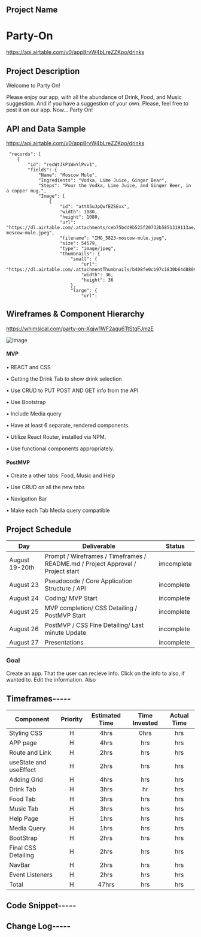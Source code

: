## Project Name

# Party-On

https://api.airtable.com/v0/app8rvW4bLreZZKpo/drinks


## Project Description

Welcome to Party On!

Please enjoy our app, with all the abundance of Drink, Food, and Music suggestion. And if you have a suggestion of your own. Please, feel free to post it on our app. Now... Party On!

## API and Data Sample
https://api.airtable.com/v0/app8rvW4bLreZZKpo/drinks

     "records": [
        {
            "id": "recWtJkP1WwYlPvv1",
            "fields": {
                "Name": "Moscow Mule",
                "Ingredients": "Vodka, Lime Juice, Ginger Bear",
                "Steps": "Pour the Vodka, Lime Juice, and Ginger Beer, in a copper mug.",
                "Image": [
                    {
                        "id": "attA5uJpQwfEZSExx",
                        "width": 1080,
                        "height": 1080,
                        "url": "https://dl.airtable.com/.attachments/ceb75bdd9b525f20732b5851319113ae/39d19df9/IMG_5823-moscow-mule.jpeg",
                        "filename": "IMG_5823-moscow-mule.jpeg",
                        "size": 54579,
                        "type": "image/jpeg",
                        "thumbnails": {
                            "small": {
                                "url": "https://dl.airtable.com/.attachmentThumbnails/b408fe0cb97c1830b64d88091ec990bd/73b1f2dd",
                                "width": 36,
                                "height": 36
                            },
                            "large": {
                                "url": 
                                
                                
## Wireframes & Component Hierarchy

https://whimsical.com/party-on-Xgjw1WF2aqu6TtStqFJmzE

![image](https://user-images.githubusercontent.com/87334634/130277661-b03a61ae-2d03-43d7-b4e9-3cbdf0fde713.png)


#### MVP

• REACT and CSS

• Getting the Drink Tab to show drink selection 

• Use CRUD to PUT POST AND GET info from the API

• Use Bootstrap 

• Include Media query 

• Have at least 6 separate, rendered components.

• Utilize React Router, installed via NPM.

• Use functional components appropriately.



#### PostMVP  

• Create a other tabs: Food, Music and Help

• Use CRUD on all the new tabs

• Navigation Bar

• Make each Tab Media query compatible


## Project Schedule


|  Day | Deliverable | Status
|---|---| ---|
|August 19-20th| Prompt / Wireframes / Timeframes / README.md / Project Approval / Project start | imcomplete
|August 23| Pseudocode / Core Application Structure / API  | incomplete
|August 24| Coding/ MVP Start | incomplete
|August 25| MVP completion/ CSS Detailing / PostMVP Start| incomplete
|August 26| PostMVP / CSS Fine Detailing/ Last minute Update | incomplete
|August 27| Presentations | incomplete




### Goal

Create an app. That the user can recieve info. Click on the info to also, if wanted to. Edit the information. Also 



## Timeframes-----

| Component | Priority | Estimated Time | Time Invested | Actual Time |
| --- | :---: |  :---: | :---: | :---: |
| Styling CSS | H | 4hrs | 0hrs | hrs |
| APP page | H | 4hrs | hrs | hrs |
| Route and Link | H | 2hrs| hrs | hrs |
| useState and useEffect | H | 2hrs | hrs | hrs |
| Adding Grid | H | 4hrs | hrs | hrs |
| Drink Tab | H | 3hrs | hr | hrs |
| Food Tab | H | 3hrs | hrs | hrs |
| Music Tab | H | 3hrs | hrs | hrs |
| Help Page | H | 1hrs | hrs | hrs |
| Media Query | H | 1hrs | hrs | hrs |
| BootStrap | H | 2hrs | hrs | hrs |
| Final CSS Detailing | H | 2hrs | hrs | hrs |
| NavBar | H | 2hrs | hrs | hrs |
| Event Listeners | H | 2hrs | hrs | hrs |
| Total | H | 47hrs | hrs | hrs |



## Code Snippet-----



## Change Log-----
 
 
